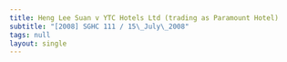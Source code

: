```yaml
---
title: Heng Lee Suan v YTC Hotels Ltd (trading as Paramount Hotel)
subtitle: "[2008] SGHC 111 / 15\_July\_2008"
tags: null
layout: single
---
```


